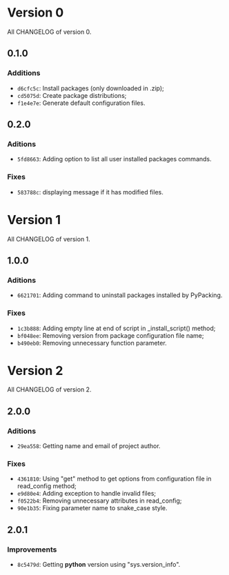 # Version 0

All CHANGELOG of version 0.

## 0.1.0

### Additions

- `d6cfc5c`: Install packages (only downloaded in .zip);
- `cd5075d`: Create package distributions;
- `f1e4e7e`: Generate default configuration files.

## 0.2.0

### Aditions

- `5fd8663`: Adding option to list all user installed packages commands.

### Fixes

- `583788c`: displaying message if it has modified files.

# Version 1

All CHANGELOG of version 1.

## 1.0.0

### Aditions

- `6621701`: Adding command to uninstall packages installed by PyPacking.

### Fixes

- `1c3b888`: Adding empty line at end of script in _install_script() method;
- `bf048ee`: Removing version from package configuration file name;
- `b490eb0`: Removing unnecessary function parameter.

# Version 2

All CHANGELOG of version 2.

## 2.0.0

### Aditions

- `29ea558`: Getting name and email of project author.

### Fixes

- `4361810`: Using "get" method to get options from configuration file in read_config method;
- `e9d80e4`: Adding exception to handle invalid files;
- `f0522b4`: Removing unnecessary attributes in read_config;
- `90e1b35`: Fixing parameter name to snake_case style.

## 2.0.1

### Improvements

- `8c5479d`: Getting **python** version using "sys.version_info".